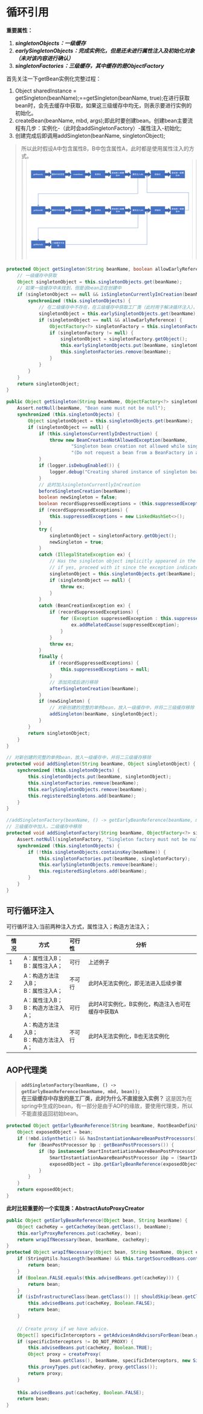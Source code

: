 # 循环引用
**重要属性：**
1. ***singletonObjects：一级缓存***
2. ***earlySingletonObjects：完成实例化，但是还未进行属性注入及初始化对象（未对该内容进行确认）***
3. ***singletonFactories：三级缓存，其中缓存的是ObjectFactory***

首先关注一下getBean实例化完整过程：
1. Object sharedInstance = getSingleton(beanName);==getSingleton(beanName, true);在进行获取bean时，会先去缓存中获取，如果这三级缓存中均无，则表示要进行实例的初始化。
2. createBean(beanName, mbd, args);即此时要创建bean。创建bean主要流程有几步：实例化-（此时会addSingletonFactory）-属性注入-初始化;
3. 创建完成后即调用addSingleton(beanName, singletonObject);

> 所以此时假设A中包含属性B，B中包含属性A，此时都是使用属性注入的方式。
![循环注入](../../image/循环注入.png)
```java
protected Object getSingleton(String beanName, boolean allowEarlyReference) {
    // 一级缓存中获取
    Object singletonObject = this.singletonObjects.get(beanName);
    // 如果一级缓存中未找到，但是该bean正在创建中
    if (singletonObject == null && isSingletonCurrentlyInCreation(beanName)) {
        synchronized (this.singletonObjects) {
            // 在二级缓存中不存在，在三级缓存中获取工厂类（此时用于解决循环注入），并将缓存移向二级缓存
            singletonObject = this.earlySingletonObjects.get(beanName);
            if (singletonObject == null && allowEarlyReference) {
                ObjectFactory<?> singletonFactory = this.singletonFactories.get(beanName);
                if (singletonFactory != null) {
                    singletonObject = singletonFactory.getObject();
                    this.earlySingletonObjects.put(beanName, singletonObject);
                    this.singletonFactories.remove(beanName);
                }
            }
        }
    }
    return singletonObject;
}
```

```java
public Object getSingleton(String beanName, ObjectFactory<?> singletonFactory) {
    Assert.notNull(beanName, "Bean name must not be null");
    synchronized (this.singletonObjects) {
        Object singletonObject = this.singletonObjects.get(beanName);
        if (singletonObject == null) {
            if (this.singletonsCurrentlyInDestruction) {
                throw new BeanCreationNotAllowedException(beanName,
                        "Singleton bean creation not allowed while singletons of this factory are in destruction " +
                        "(Do not request a bean from a BeanFactory in a destroy method implementation!)");
            }
            if (logger.isDebugEnabled()) {
                logger.debug("Creating shared instance of singleton bean '" + beanName + "'");
            }
            // 此时加入singletonCurrentlyInCreation
            beforeSingletonCreation(beanName);
            boolean newSingleton = false;
            boolean recordSuppressedExceptions = (this.suppressedExceptions == null);
            if (recordSuppressedExceptions) {
                this.suppressedExceptions = new LinkedHashSet<>();
            }
            try {
                singletonObject = singletonFactory.getObject();
                newSingleton = true;
            }
            catch (IllegalStateException ex) {
                // Has the singleton object implicitly appeared in the meantime ->
                // if yes, proceed with it since the exception indicates that state.
                singletonObject = this.singletonObjects.get(beanName);
                if (singletonObject == null) {
                    throw ex;
                }
            }
            catch (BeanCreationException ex) {
                if (recordSuppressedExceptions) {
                    for (Exception suppressedException : this.suppressedExceptions) {
                        ex.addRelatedCause(suppressedException);
                    }
                }
                throw ex;
            }
            finally {
                if (recordSuppressedExceptions) {
                    this.suppressedExceptions = null;
                }
                // 添加完成后进行移除
                afterSingletonCreation(beanName);
            }
            if (newSingleton) {
                // 对新创建的完整的单例bean，放入一级缓存中，并将二三级缓存移除
                addSingleton(beanName, singletonObject);
            }
        }
        return singletonObject;
    }
}
```

```java
// 对新创建的完整的单例bean，放入一级缓存中，并将二三级缓存移除
protected void addSingleton(String beanName, Object singletonObject) {
    synchronized (this.singletonObjects) {
        this.singletonObjects.put(beanName, singletonObject);
        this.singletonFactories.remove(beanName);
        this.earlySingletonObjects.remove(beanName);
        this.registeredSingletons.add(beanName);
    }
}
```


```java
//addSingletonFactory(beanName, () -> getEarlyBeanReference(beanName, mbd, bean));
// 三级缓存中加入，二级缓存中移除
protected void addSingletonFactory(String beanName, ObjectFactory<?> singletonFactory) {
    Assert.notNull(singletonFactory, "Singleton factory must not be null");
    synchronized (this.singletonObjects) {
        if (!this.singletonObjects.containsKey(beanName)) {
            this.singletonFactories.put(beanName, singletonFactory);
            this.earlySingletonObjects.remove(beanName);
            this.registeredSingletons.add(beanName);
        }
    }
}
```

## 可行循环注入
可行循环注入:当前两种注入方式，属性注入；构造方法注入；  

|情况|方式|可行性|分析|
|---|---|:---|---|
|1|A：属性注入B；<br/>B：属性注入A；|可行|上述例子|
|2|A：构造方法注入B；<br/>B：属性注入A；|不可行|此时A无法实例化，即无法进入后续步骤|
|3|A：属性注入B；<br/>B：构造方法注入A；|可行|此时A可实例化，B实例化，构造注入也可在缓存中获取A|
|4|A：构造方法注入B；<br/>B：构造方法注入A；|不可行|此时A无法实例化，B也无法实例化|

## AOP代理类
> **`addSingletonFactory(beanName, () -> getEarlyBeanReference(beanName, mbd, bean));`<br/>在三级缓存中存放的是工厂类，此时为什么不直接放入实例？**
> 这是因为在spring中生成的bean，有一部分是由于AOP的缘故，要使用代理类，所以不能直接返回初始bean。

```java
protected Object getEarlyBeanReference(String beanName, RootBeanDefinition mbd, Object bean) {
    Object exposedObject = bean;
    if (!mbd.isSynthetic() && hasInstantiationAwareBeanPostProcessors()) {
        for (BeanPostProcessor bp : getBeanPostProcessors()) {
            if (bp instanceof SmartInstantiationAwareBeanPostProcessor) {
                SmartInstantiationAwareBeanPostProcessor ibp = (SmartInstantiationAwareBeanPostProcessor) bp;
                exposedObject = ibp.getEarlyBeanReference(exposedObject, beanName);
            }
        }
    }
    return exposedObject;
}
```
**此时比较重要的一个实现类：AbstractAutoProxyCreator**
```java
public Object getEarlyBeanReference(Object bean, String beanName) {
    Object cacheKey = getCacheKey(bean.getClass(), beanName);
    this.earlyProxyReferences.put(cacheKey, bean);
    return wrapIfNecessary(bean, beanName, cacheKey);
}
protected Object wrapIfNecessary(Object bean, String beanName, Object cacheKey) {
    if (StringUtils.hasLength(beanName) && this.targetSourcedBeans.contains(beanName)) {
        return bean;
    }
    if (Boolean.FALSE.equals(this.advisedBeans.get(cacheKey))) {
        return bean;
    }
    if (isInfrastructureClass(bean.getClass()) || shouldSkip(bean.getClass(), beanName)) {
        this.advisedBeans.put(cacheKey, Boolean.FALSE);
        return bean;
    }

    // Create proxy if we have advice.
    Object[] specificInterceptors = getAdvicesAndAdvisorsForBean(bean.getClass(), beanName, null);
    if (specificInterceptors != DO_NOT_PROXY) {
        this.advisedBeans.put(cacheKey, Boolean.TRUE);
        Object proxy = createProxy(
                bean.getClass(), beanName, specificInterceptors, new SingletonTargetSource(bean));
        this.proxyTypes.put(cacheKey, proxy.getClass());
        return proxy;
    }

    this.advisedBeans.put(cacheKey, Boolean.FALSE);
    return bean;
}
```